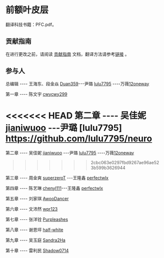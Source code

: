
# 前额叶皮层

翻译科技书籍：PFC.pdf。

## 贡献指南
在进行更改之前，请阅读 [贡献指南](https://github.com/OpenHUTB/bazaar/blob/master/CONTRIBUTING.md) 文档，翻译方法请参考[链接](https://github.com/OpenHUTB/bazaar/blob/master/translation.md) 。


## 参与人

总编辑 ---- 王海东、段金焱 [Duan359](https://github.com/Duan359)---尹璐 [lulu7795](https://github.com/lulu7795/PFC)  ----万薇[12oneway](https://github.com/12oneway/neuro )

第一章  ---- 陈文宇 [cwycwy299](https://github.com/cwycwy299) 

<<<<<<< HEAD
第二章  ---- 吴佳妮 [jianiwuoo](https://github.com/jianiwuoo)  ---尹璐 [lulu7795] https://github.com/lulu7795/neuro
=======
第二章  ---- 吴佳妮 [jianiwuoo](https://github.com/jianiwuoo)  ---尹璐 [lulu7795](https://github.com/lulu7795/PFC) ----万薇[12oneway](https://github.com/12oneway/neuro )
>>>>>>> 2cbc063e0297fbd9267ae96ae523b599b3626944

第三章  ---- 周金爽 [superzeroT](https://github.com/superzeroT) ---王隆鑫 [perfectwlx](https://github.com/perfectwlx)

第四章  ---- 陈艺琳 [chenyl111](https://github.com/chenyl111)---王隆鑫 [perfectwlx](https://github.com/perfectwlx)

第五章  ---- 刘家琪 [AwooDancer](https://github.com/AwooDancer)

第六章  ---- 文沛然 [wpr123](https://github.com/wpr123)

第七章  ---- 张洋铨 [Purpleashes](https://github.com/Purpleashes)

第八章  ---- 谢恩坪 [half-white](https://github.com/half-white)

第九章  ---- 吴玉庭 [Sandra2Ha](https://github.com/Sandra2Ha)

第十章  ---- 雷利民 [Shadow0714](https://github.com/Shadow0714)
